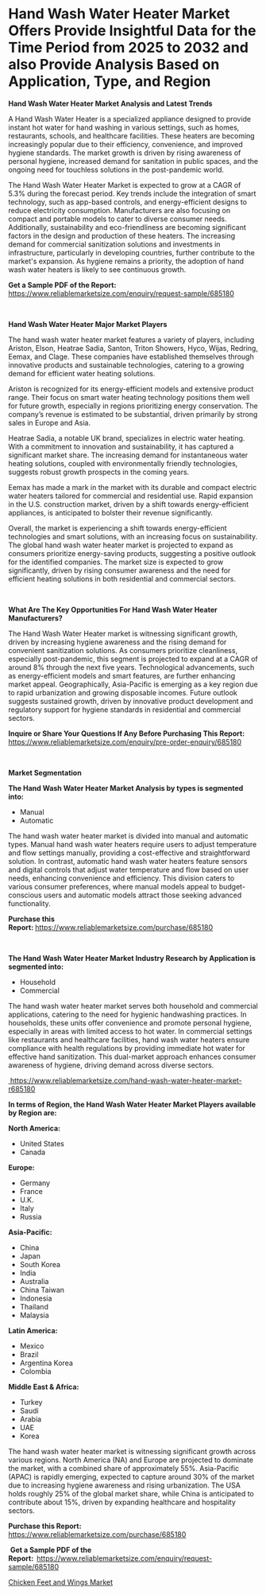 <p><h1>Hand Wash Water Heater Market Offers Provide Insightful Data for the Time Period from 2025 to 2032 and also Provide Analysis Based on Application, Type, and Region</h1></p><p><strong>Hand Wash Water Heater Market Analysis and Latest Trends</strong></p>
<p><p>A Hand Wash Water Heater is a specialized appliance designed to provide instant hot water for hand washing in various settings, such as homes, restaurants, schools, and healthcare facilities. These heaters are becoming increasingly popular due to their efficiency, convenience, and improved hygiene standards. The market growth is driven by rising awareness of personal hygiene, increased demand for sanitation in public spaces, and the ongoing need for touchless solutions in the post-pandemic world.</p><p>The Hand Wash Water Heater Market is expected to grow at a CAGR of 5.3% during the forecast period. Key trends include the integration of smart technology, such as app-based controls, and energy-efficient designs to reduce electricity consumption. Manufacturers are also focusing on compact and portable models to cater to diverse consumer needs. Additionally, sustainability and eco-friendliness are becoming significant factors in the design and production of these heaters. The increasing demand for commercial sanitization solutions and investments in infrastructure, particularly in developing countries, further contribute to the market's expansion. As hygiene remains a priority, the adoption of hand wash water heaters is likely to see continuous growth.</p></p>
<p><strong>Get a Sample PDF of the Report:&nbsp;</strong> <a href="https://www.reliablemarketsize.com/enquiry/request-sample/685180?utm_campaign=2995&utm_medium=2&utm_source=Github&utm_content=ia&utm_term=27032025&utm_id=hand-wash-water-heater">https://www.reliablemarketsize.com/enquiry/request-sample/685180</a></p>
<p>&nbsp;</p>
<p><strong>Hand Wash Water Heater Major Market Players</strong></p>
<p><p>The hand wash water heater market features a variety of players, including Ariston, Elson, Heatrae Sadia, Santon, Triton Showers, Hyco, Wijas, Redring, Eemax, and Clage. These companies have established themselves through innovative products and sustainable technologies, catering to a growing demand for efficient water heating solutions.</p><p>Ariston is recognized for its energy-efficient models and extensive product range. Their focus on smart water heating technology positions them well for future growth, especially in regions prioritizing energy conservation. The company’s revenue is estimated to be substantial, driven primarily by strong sales in Europe and Asia.</p><p>Heatrae Sadia, a notable UK brand, specializes in electric water heating. With a commitment to innovation and sustainability, it has captured a significant market share. The increasing demand for instantaneous water heating solutions, coupled with environmentally friendly technologies, suggests robust growth prospects in the coming years.</p><p>Eemax has made a mark in the market with its durable and compact electric water heaters tailored for commercial and residential use. Rapid expansion in the U.S. construction market, driven by a shift towards energy-efficient appliances, is anticipated to bolster their revenue significantly.</p><p>Overall, the market is experiencing a shift towards energy-efficient technologies and smart solutions, with an increasing focus on sustainability. The global hand wash water heater market is projected to expand as consumers prioritize energy-saving products, suggesting a positive outlook for the identified companies. The market size is expected to grow significantly, driven by rising consumer awareness and the need for efficient heating solutions in both residential and commercial sectors.</p></p>
<p>&nbsp;</p>
<p><strong>What Are The Key Opportunities For Hand Wash Water Heater Manufacturers?</strong></p>
<p><p>The Hand Wash Water Heater market is witnessing significant growth, driven by increasing hygiene awareness and the rising demand for convenient sanitization solutions. As consumers prioritize cleanliness, especially post-pandemic, this segment is projected to expand at a CAGR of around 8% through the next five years. Technological advancements, such as energy-efficient models and smart features, are further enhancing market appeal. Geographically, Asia-Pacific is emerging as a key region due to rapid urbanization and growing disposable incomes. Future outlook suggests sustained growth, driven by innovative product development and regulatory support for hygiene standards in residential and commercial sectors.</p></p>
<p><strong>Inquire or Share Your Questions If Any Before Purchasing This Report:</strong> <a href="https://www.reliablemarketsize.com/enquiry/pre-order-enquiry/685180?utm_campaign=2995&utm_medium=2&utm_source=Github&utm_content=ia&utm_term=27032025&utm_id=hand-wash-water-heater">https://www.reliablemarketsize.com/enquiry/pre-order-enquiry/685180</a></p>
<p>&nbsp;</p>
<p><strong>Market Segmentation</strong></p>
<p><strong>The Hand Wash Water Heater Market Analysis by types is segmented into:</strong></p>
<p><ul><li>Manual</li><li>Automatic</li></ul></p>
<p><p>The hand wash water heater market is divided into manual and automatic types. Manual hand wash water heaters require users to adjust temperature and flow settings manually, providing a cost-effective and straightforward solution. In contrast, automatic hand wash water heaters feature sensors and digital controls that adjust water temperature and flow based on user needs, enhancing convenience and efficiency. This division caters to various consumer preferences, where manual models appeal to budget-conscious users and automatic models attract those seeking advanced functionality.</p></p>
<p><strong>Purchase this Report:&nbsp;</strong><a href="https://www.reliablemarketsize.com/purchase/685180?utm_campaign=2995&utm_medium=2&utm_source=Github&utm_content=ia&utm_term=27032025&utm_id=hand-wash-water-heater">https://www.reliablemarketsize.com/purchase/685180</a></p>
<p>&nbsp;</p>
<p><strong>The Hand Wash Water Heater Market Industry Research by Application is segmented into:</strong></p>
<p><ul><li>Household</li><li>Commercial</li></ul></p>
<p><p>The hand wash water heater market serves both household and commercial applications, catering to the need for hygienic handwashing practices. In households, these units offer convenience and promote personal hygiene, especially in areas with limited access to hot water. In commercial settings like restaurants and healthcare facilities, hand wash water heaters ensure compliance with health regulations by providing immediate hot water for effective hand sanitization. This dual-market approach enhances consumer awareness of hygiene, driving demand across diverse sectors.</p></p>
<p><a href="https://www.reliablemarketsize.com/hand-wash-water-heater-market-r685180?utm_campaign=2995&utm_medium=2&utm_source=Github&utm_content=ia&utm_term=27032025&utm_id=hand-wash-water-heater">&nbsp;https://www.reliablemarketsize.com/hand-wash-water-heater-market-r685180</a></p>
<p><strong>In terms of Region, the Hand Wash Water Heater Market Players available by Region are:</strong></p>
<p>
    <p> <strong> North America: </strong>
        <ul>
            <li>United States</li>
            <li>Canada</li>
        </ul>
        </p> 
    <p> <strong> Europe: </strong>
        <ul>
            <li>Germany</li>
            <li>France</li>
            <li>U.K.</li>
            <li>Italy</li>
            <li>Russia</li>
        </ul>
        </p> 
    <p> <strong> Asia-Pacific: </strong>
        <ul>
            <li>China</li>
            <li>Japan</li>
            <li>South Korea</li>
            <li>India</li>
            <li>Australia</li>
            <li>China Taiwan</li>
            <li>Indonesia</li>
            <li>Thailand</li>
            <li>Malaysia</li>
        </ul>
        </p> 
    <p> <strong> Latin America: </strong>
        <ul>
            <li>Mexico</li>
            <li>Brazil</li>
            <li>Argentina Korea</li>
            <li>Colombia</li>
        </ul>
        </p> 
    <p> <strong> Middle East & Africa: </strong>
        <ul>
            <li>Turkey</li>
            <li>Saudi</li>
            <li>Arabia</li>
            <li>UAE</li>
            <li>Korea</li>
        </ul>
    </p>
    </p>
<p><p>The hand wash water heater market is witnessing significant growth across various regions. North America (NA) and Europe are projected to dominate the market, with a combined share of approximately 55%. Asia-Pacific (APAC) is rapidly emerging, expected to capture around 30% of the market due to increasing hygiene awareness and rising urbanization. The USA holds roughly 25% of the global market share, while China is anticipated to contribute about 15%, driven by expanding healthcare and hospitality sectors.</p></p>
<p><strong>Purchase this Report: </strong><a href="https://www.reliablemarketsize.com/purchase/685180?utm_campaign=2995&utm_medium=2&utm_source=Github&utm_content=ia&utm_term=27032025&utm_id=hand-wash-water-heater">https://www.reliablemarketsize.com/purchase/685180</a></p>
<p>&nbsp;<strong>Get a Sample PDF of the Report:&nbsp;&nbsp;</strong><a href="https://www.reliablemarketsize.com/enquiry/request-sample/685180?utm_campaign=2995&utm_medium=2&utm_source=Github&utm_content=ia&utm_term=27032025&utm_id=hand-wash-water-heater">https://www.reliablemarketsize.com/enquiry/request-sample/685180</a></p>
<p><strong></strong></p>
<p><p><a href="https://github.com/sefathlehki/Market-Research-Report-List-1/blob/main/chicken-feet-and-wings-market.md?utm_campaign=2995&utm_medium=2&utm_source=Github&utm_content=ia&utm_term=27032025&utm_id=hand-wash-water-heater">Chicken Feet and Wings Market</a></p></p>